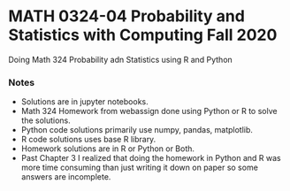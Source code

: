 # MATH 0324-04 Probability and Statistics with Computing Fall 2020
Doing Math 324 Probability adn Statistics using R and Python

### Notes
- Solutions are in jupyter notebooks.
- Math 324 Homework from webassign done using Python or R to solve the solutions.
- Python code solutions primarily use numpy, pandas, matplotlib.
- R code solutions uses base R library.
- Homework solutions are in R or Python or Both.
- Past Chapter 3 I realized that doing the homework in Python and R was more time consuming than just writing it down on paper so some answers are incomplete.
